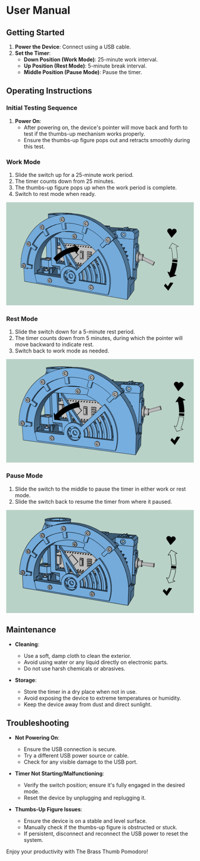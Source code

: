 # User Manual

## Getting Started

1. **Power the Device**: Connect using a USB cable.
2. **Set the Timer**:
   - **Down Position (Work Mode)**: 25-minute work interval.
   - **Up Position (Rest Mode)**: 5-minute break interval.
   - **Middle Position (Pause Mode)**: Pause the timer.

## Operating Instructions

### Initial Testing Sequence
1. **Power On**:
   - After powering on, the device's pointer will move back and forth to test if the thumbs-up mechanism works properly.
   - Ensure the thumbs-up figure pops out and retracts smoothly during this test.

### Work Mode

1. Slide the switch up for a 25-minute work period.
2. The timer counts down from 25 minutes.
3. The thumbs-up figure pops up when the work period is complete.
4. Switch to rest mode when ready.

![Work mode](img/work_mode.png)

### Rest Mode

1. Slide the switch down for a 5-minute rest period.
2. The timer counts down from 5 minutes, during which the pointer will move backward to indicate rest. 
3. Switch back to work mode as needed.

![Rest mode](img/break_mode.png)

### Pause Mode

1. Slide the switch to the middle to pause the timer in either work or rest mode.
2. Slide the switch back to resume the timer from where it paused.

![Pause mode](img/idle_mode.png)


## Maintenance

- **Cleaning**:
  - Use a soft, damp cloth to clean the exterior.
  - Avoid using water or any liquid directly on electronic parts.
  - Do not use harsh chemicals or abrasives.

- **Storage**:
  - Store the timer in a dry place when not in use.
  - Avoid exposing the device to extreme temperatures or humidity.
  - Keep the device away from dust and direct sunlight.

## Troubleshooting

- **Not Powering On**:
  - Ensure the USB connection is secure.
  - Try a different USB power source or cable.
  - Check for any visible damage to the USB port.

- **Timer Not Starting/Malfunctioning**:
  - Verify the switch position; ensure it's fully engaged in the desired mode.
  - Reset the device by unplugging and replugging it.

- **Thumbs-Up Figure Issues**:
  - Ensure the device is on a stable and level surface.
  - Manually check if the thumbs-up figure is obstructed or stuck.
  - If persistent, disconnect and reconnect the USB power to reset the system.

Enjoy your productivity with The Brass Thumb Pomodoro!
